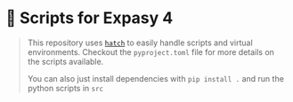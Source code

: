 # 🧬 Scripts for Expasy 4

> This repository uses [`hatch`](https://hatch.pypa.io/latest/) to easily handle scripts and virtual environments. Checkout the `pyproject.toml` file for more details on the scripts available.
>
> You can also just install dependencies with `pip install .` and run the python scripts in `src`
